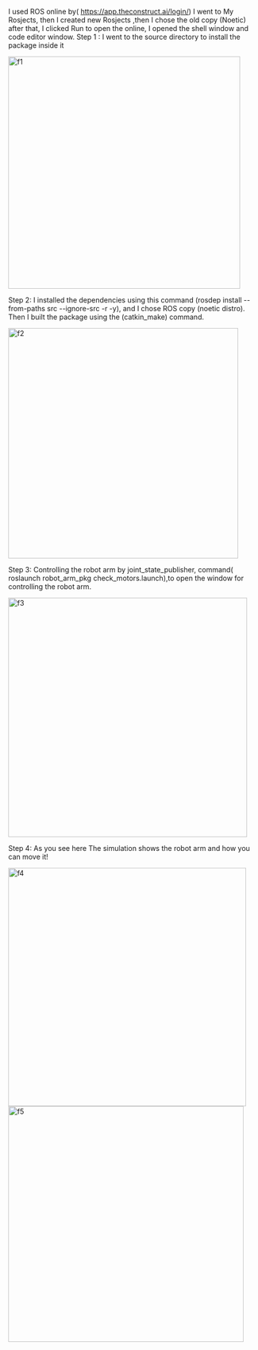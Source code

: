 I used ROS online by( https://app.theconstruct.ai/login/) I went to My Rosjects, then I created new Rosjects ,then I chose the old copy (Noetic) after that, I clicked Run to open the online, I opened the shell window and code editor window.
Step 1 : I went to the source directory to install the package inside it 

<img width="467" alt="f1" src="https://github.com/user-attachments/assets/eb84f57b-90e5-4a85-be4f-44172f73401c">

Step 2: I installed the dependencies using this command (rosdep install --from-paths src --ignore-src -r -y), and I chose ROS copy (noetic distro). Then I built the package using the (catkin_make) command.

<img width="463" alt="f2" src="https://github.com/user-attachments/assets/3bb59070-17a0-498c-a911-88a8149a8665">

Step 3: Controlling the robot arm by joint_state_publisher, command( roslaunch robot_arm_pkg check_motors.launch),to open the window for controlling the robot arm.

<img width="481" alt="f3" src="https://github.com/user-attachments/assets/145e6510-b883-4a78-bf74-2ffcd813f49d">

Step 4: As you see here The simulation shows the robot arm and how you can move it! 

<img width="479" alt="f4" src="https://github.com/user-attachments/assets/34292ae4-17f3-42f2-94c8-012c23027d77">

<img width="474" alt="f5" src="https://github.com/user-attachments/assets/17d7122a-9148-4ae0-a309-2e496079c82a">

